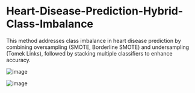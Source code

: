 # Heart-Disease-Prediction-Hybrid-Class-Imbalance
This method addresses class imbalance in heart disease prediction by combining oversampling (SMOTE, Borderline SMOTE) and undersampling (Tomek Links), followed by stacking multiple classifiers to enhance accuracy.



![image](https://github.com/user-attachments/assets/1ace1d08-2de7-4963-a728-94518a0774cc)

![image](https://github.com/user-attachments/assets/36b419c0-5207-4e52-8f4c-69c1aa392fe5)
